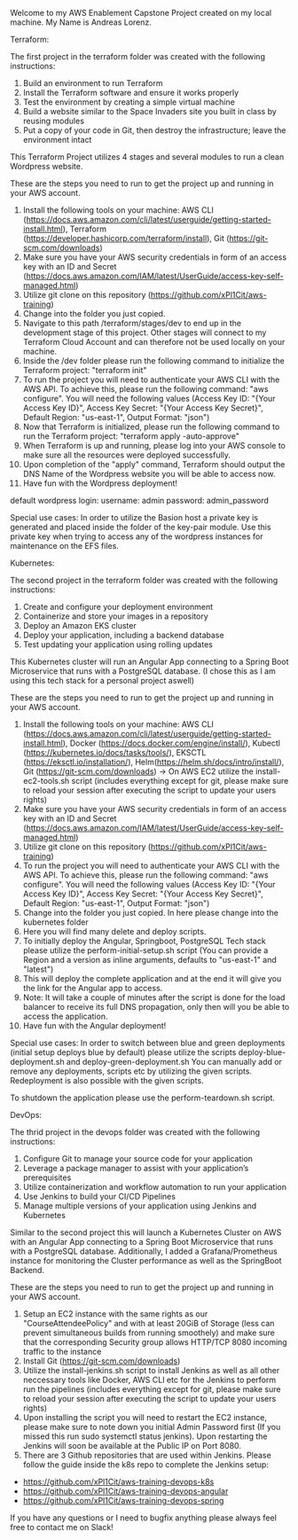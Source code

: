 Welcome to my AWS Enablement Capstone Project created on my local machine. My Name is Andreas Lorenz.

Terraform:

The first project in the terraform folder was created with the following instructions:

1. Build an environment to run Terraform 
2. Install the Terraform software and ensure it works properly
3. Test the environment by creating a simple virtual machine 
4. Build a website similar to the Space Invaders site you built in class by reusing modules
5. Put a copy of your code in Git, then destroy the infrastructure; leave the environment intact

This Terraform Project utilizes 4 stages and several modules to run a clean Wordpress website. 

These are the steps you need to run to get the project up and running in your AWS account.

1. Install the following tools on your machine: AWS CLI (https://docs.aws.amazon.com/cli/latest/userguide/getting-started-install.html), Terraform (https://developer.hashicorp.com/terraform/install), Git (https://git-scm.com/downloads)
2. Make sure you have your AWS security credentials in form of an access key with an ID and Secret (https://docs.aws.amazon.com/IAM/latest/UserGuide/access-key-self-managed.html)
2. Utilize git clone on this repository (https://github.com/xPl1Cit/aws-training)
3. Change into the folder you just copied.
4. Navigate to this path /terraform/stages/dev to end up in the development stage of this project. Other stages will connect to my Terraform Cloud Account and can therefore not be used locally on your machine.
5. Inside the /dev folder please run the following command to initialize the Terraform project: "terraform init"
6. To run the project you will need to authenticate your AWS CLI with the AWS API. To achieve this, please run the following command: "aws configure". You will need the following values (Access Key ID: "{Your Access Key ID}", Access Key Secret: "{Your Access Key Secret}", Default Region: "us-east-1", Output Format: "json")
7. Now that Terraform is initialized, please run the following command to run the Terraform project: "terraform apply -auto-approve"
8. When Terraform is up and running, please log into your AWS console to make sure all the resources were deployed successfully.
9. Upon completion of the "apply" command, Terraform should output the DNS Name of the Wordpress website you will be able to access now.
10. Have fun with the Wordpress deployment!

default wordpress login:
username: admin
password: admin_password

Special use cases:
In order to utilize the Basion host a private key is generated and placed inside the folder of the key-pair module. Use this private key when trying to access any of the wordpress instances for maintenance on the EFS files.



Kubernetes:

The second project in the terraform folder was created with the following instructions:

1. Create and configure your deployment environment
2. Containerize and store your images in a repository
3. Deploy an Amazon EKS cluster
4. Deploy your application, including a backend database
5. Test updating your application using rolling updates

This Kubernetes cluster will run an Angular App connecting to a Spring Boot Microservice that runs with a PostgreSQL database. (I chose this as I am using this tech stack for a personal project aswell)

These are the steps you need to run to get the project up and running in your AWS account.

1. Install the following tools on your machine: AWS CLI (https://docs.aws.amazon.com/cli/latest/userguide/getting-started-install.html), Docker (https://docs.docker.com/engine/install/), Kubectl (https://kubernetes.io/docs/tasks/tools/), EKSCTL (https://eksctl.io/installation/), Helm(https://helm.sh/docs/intro/install/), Git (https://git-scm.com/downloads) -> On AWS EC2 utilize the install-ec2-tools.sh script (includes everything except for git, please make sure to reload your session after executing the script to update your users rights)
2. Make sure you have your AWS security credentials in form of an access key with an ID and Secret (https://docs.aws.amazon.com/IAM/latest/UserGuide/access-key-self-managed.html)
3. Utilize git clone on this repository (https://github.com/xPl1Cit/aws-training)
4. To run the project you will need to authenticate your AWS CLI with the AWS API. To achieve this, please run the following command: "aws configure". You will need the following values (Access Key ID: "{Your Access Key ID}", Access Key Secret: "{Your Access Key Secret}", Default Region: "us-east-1", Output Format: "json")
5. Change into the folder you just copied. In here please change into the kubernetes folder
6. Here you will find many delete and deploy scripts.
7. To initially deploy the Angular, Springboot, PostgreSQL Tech stack please utilize the perform-initial-setup.sh script (You can provide a Region and a version as inline arguments, defaults to "us-east-1" and "latest")
8. This will deploy the complete application and at the end it will give you the link for the Angular app to access.
9. Note: It will take a couple of minutes after the script is done for the load balancer to receive its full DNS propagation, only then will you be able to access the application.
10. Have fun with the Angular deployment!

Special use cases:
In order to switch between blue and green deployments (initial setup deploys blue by default) please utilize the scripts deploy-blue-deployment.sh and deploy-green-deployment.sh
You can manually add or remove any deployments, scripts etc by utilizing the given scripts. Redeployment is also possible with the given scripts.

To shutdown the application please use the perform-teardown.sh script.



DevOps:

The thrid project in the devops folder was created with the following instructions:

1. Configure Git to manage your source code for your application
2. Leverage a package manager to assist with your application’s prerequisites
3. Utilize containerization and workflow automation to run your application
4. Use Jenkins to build your CI/CD Pipelines
5. Manage multiple versions of your application using Jenkins and Kubernetes

Similar to the second project this will launch a Kubernetes Cluster on AWS with an Angular App connecting to a Spring Boot Microservice that runs with a PostgreSQL database. Additionally, I added a Grafana/Prometheus instance for monitoring the Cluster performance as well as the SpringBoot Backend.

These are the steps you need to run to get the project up and running in your AWS account.

1. Setup an EC2 instance with the same rights as our "CourseAttendeePolicy" and with at least 20GiB of Storage (less can prevent simultaneous builds from running smoothely) and make sure that the corresponding Security group allows HTTP/TCP 8080 incoming traffic to the instance
2. Install Git (https://git-scm.com/downloads)
3. Utilize the install-jenkins.sh script to install Jenkins as well as all other neccessary tools like Docker, AWS CLI etc for the Jenkins to perform run the pipelines (includes everything except for git, please make sure to reload your session after executing the script to update your users rights)
4. Upon installing the script you will need to restart the EC2 instance, please make sure to note down you initial Admin Password first (If you missed this run sudo systemctl status jenkins). Upon restarting the Jenkins will soon be available at the Public IP on Port 8080.
5. There are 3 Github repositories that are used within Jenkins. Please follow the guide inside the k8s repo to complete the Jenkins setup:

- https://github.com/xPl1Cit/aws-training-devops-k8s
- https://github.com/xPl1Cit/aws-training-devops-angular
- https://github.com/xPl1Cit/aws-training-devops-spring

If you have any questions or I need to bugfix anything please always feel free to contact me on Slack!
